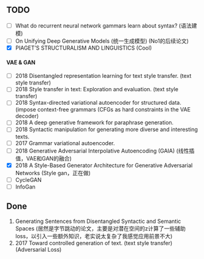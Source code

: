 ## TODO

- [ ] What do recurrent neural network gammars learn about syntax? (语法建模)
- [ ] On Unifying Deep Generative Models (统一生成模型) (No1的后续论文)
- [X] PIAGET’S STRUCTURALISM AND LINGUISTICS (Cool)

#### VAE & GAN


- [ ] 2018 Disentangled representation learning for text style transfer. (text style transfer) 
- [ ] 2018 Style transfer in text: Exploration and evaluation. (text style transfer)
- [ ] 2018 Syntax-directed variational autoencoder for structured data. (impose context-free grammars (CFGs as hard constraints in the VAE decoder)
- [ ] 2018 A deep generative framework for paraphrase generation.
- [ ] 2018 Syntactic manipulation for generating more diverse and interesting texts.
- [ ] 2017 Grammar variational autoencoder.
- [ ] 2018 Generative Adversarial Interpolative Autoencoding (GAIA) (线性插值，VAE和GAN的融合)
- [X] 2018 A Style-Based Generator Architecture for Generative Adversarial Networks (Style gan，正在做)
- [ ] CycleGAN
- [ ] InfoGan

## Done 

1. Generating Sentences from Disentangled Syntactic and Semantic Spaces (居然是字节跳动的论文，主要是对潜在空间的z计算了一些辅助loss，以引入一些额外知识，老实说太复杂了我感觉应用前景不大)
2. 2017 Toward controlled generation of text.  (text style transfer) (Adversarial Loss)
